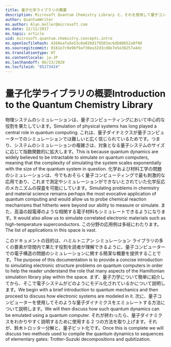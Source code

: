 ```yaml
---
title: 量子化学ライブラリの概要
description: Microsoft Quantum Chemistry Library と、それを使用して量子コンピューターの電子構造問題をシミュレートする方法について説明します。
author: QuantumWriter
ms.author: Alan.Geller@microsoft.com
ms.date: 12/11/2017
ms.topic: article
uid: microsoft.quantum.chemistry.concepts.intro
ms.openlocfilehash: 4268eafa5e53c0a026d179503ac6db88652a8f90
ms.sourcegitcommit: 0181e7c9e98f9af30ea32d3cd8e7e5e30257a4dc
ms.translationtype: HT
ms.contentlocale: ja-JP
ms.lasthandoff: 06/23/2020
ms.locfileid: "85273424"
---
```

# <a name="introduction-to-the-quantum-chemistry-library"></a><span data-ttu-id="85f52-103">量子化学ライブラリの概要</span><span class="sxs-lookup"><span data-stu-id="85f52-103">Introduction to the Quantum Chemistry Library</span></span>

<span data-ttu-id="85f52-104">物理システムのシミュレーションは、量子コンピューティングにおいて中心的な役割を果たしています。</span><span class="sxs-lookup"><span data-stu-id="85f52-104">Simulation of physical systems has long played a central role in quantum computing.</span></span>  <span data-ttu-id="85f52-105">これは、量子ダイナミクスが量子コンピューターでのシミュレーションでは難しいと広く信じられているためです。つまり、システムのシミュレーションの複雑さは、対象となる量子システムのサイズに応じて指数関数的に拡大します。</span><span class="sxs-lookup"><span data-stu-id="85f52-105">This is because quantum dynamics are widely believed to be intractable to simulate on quantum computers, meaning that the complexity of simulating the system scales exponentially with the size of the quantum system in question.</span></span>  <span data-ttu-id="85f52-106">化学および材料工学の問題のシミュレーションは、今でもおそらく量子コンピューティングで最も刺激的な応用であり、これまで測定やシミュレーションができないとされていた化学反応のメカニズムの探査を可能にしています。</span><span class="sxs-lookup"><span data-stu-id="85f52-106">Simulating problems in chemistry and material science remains perhaps the most evocative application of quantum computing and would allow us to probe chemical reaction mechanisms that hitherto were beyond our ability to measure or simulate.</span></span>  <span data-ttu-id="85f52-107">また、高温の超電導のような相関する電子材料もシミュレートできるようになります。</span><span class="sxs-lookup"><span data-stu-id="85f52-107">It would also allow us to simulate correlated electronic materials such as high-temperature superconductors.</span></span> <span data-ttu-id="85f52-108">この分野の応用例は多岐にわたります。</span><span class="sxs-lookup"><span data-stu-id="85f52-108">The list of applications in this space is vast.</span></span>

<span data-ttu-id="85f52-109">このドキュメントの目的は、ハミルトニアン シミュレーション ライブラリの多くの要素が空間内で果たす役割を読者が理解できるように、量子コンピューターでの電子構造の問題のシミュレーションに関する簡潔な概要を提供することです。</span><span class="sxs-lookup"><span data-stu-id="85f52-109">The purpose of this documentation is to provide a concise introduction to simulating electronic structure problems on quantum computers in order to help the reader understand the role that many aspects of the Hamiltonian simulation library play within the space.</span></span>  <span data-ttu-id="85f52-110">まず、量子力学について簡単に紹介してから、そこで電子システムがどのようにモデル化されているかについて説明します。</span><span class="sxs-lookup"><span data-stu-id="85f52-110">We begin with a brief introduction to quantum mechanics and then proceed to discuss how electronic systems are modeled in it.</span></span>  <span data-ttu-id="85f52-111">次に、量子コンピューターを使用してそのような量子ダイナミクスをエミュレートする方法について説明します。</span><span class="sxs-lookup"><span data-stu-id="85f52-111">We will then discuss how such quantum dynamics can be emulated using a quantum computer.</span></span>  <span data-ttu-id="85f52-112">それが終わったら、量子ダイナミクスをわかりやすく説明するために使用する 2 つの方法を取り上げます。それが、鈴木トロッター分解と、量子ビット化です。</span><span class="sxs-lookup"><span data-stu-id="85f52-112">Once this is complete we will discuss two methods used to compile the quantum dynamics to sequences of elementary gates: Trotter-Suzuki decompositions and qubitization.</span></span>
